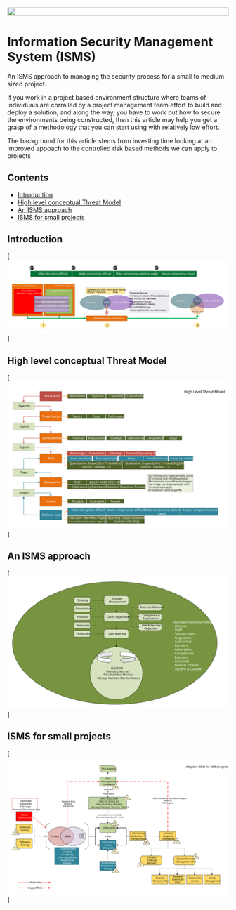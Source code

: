 <img src="https://dns-prefetch.github.io/assets/logos/dmz-header-2.svg" width="100%" height="20%">


# Information Security Management System (ISMS)

An ISMS approach to managing the security process for a small to medium sized project.

If you work in a project based environment structure where teams of individuals are corralled by a project management team effort to build and deploy a solution, and along the way, you have to work out how to secure the environments being constructed, then this article may help you get a grasp of a methodology that you can start using with relatively low effort.

The background for this article stems from investing time looking at an improved appoach to the controlled risk based methods we can apply to projects

## Contents
- [Introduction](#Introduction)
- [High level conceptual Threat Model](#high-level-conceptual-threat-model)
- [An ISMS approach](#an-isms-approach)
- [ISMS for small projects](#isms-for-small-projects)


## Introduction

[<img src="images/Intro-1.svg">]

## High level conceptual Threat Model

[<img src="images/Intro-Threat-Model.svg">]

## An ISMS approach

[<img src="images/ISMS-Approach.svg">]

## ISMS for small projects

[<img src="images/ISMS-process.svg">]

&nbsp;

